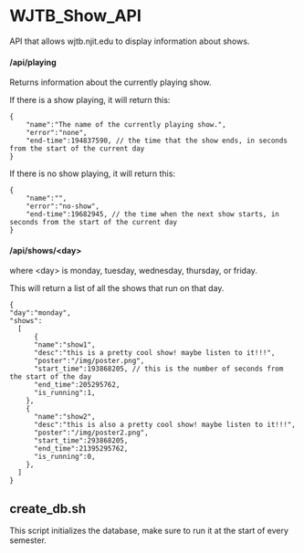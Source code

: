 # WJTB_Show_API
API that allows wjtb.njit.edu to display information about shows.

#### /api/playing

Returns information about the currently playing show.

If there is a show playing, it will return this:
```
{
	"name":"The name of the currently playing show.",
	"error":"none",
	"end-time":194837590, // the time that the show ends, in seconds from the start of the current day
}
```

If there is no show playing, it will return this:

```
{
	"name":"",
	"error":"no-show",
	"end-time":19682945, // the time when the next show starts, in seconds from the start of the current day
}
```

#### /api/shows/\<day\>

where \<day\> is monday, tuesday, wednesday, thursday, or friday.

This will return a list of all the shows that run on that day.

```
{
"day":"monday",
"shows":
  [
	  {
      "name":"show1",
      "desc":"this is a pretty cool show! maybe listen to it!!!",
      "poster":"/img/poster.png",
      "start_time":193868205, // this is the number of seconds from the start of the day
      "end_time":205295762,
      "is_running":1,
    },
    {
      "name":"show2",
      "desc":"this is also a pretty cool show! maybe listen to it!!!",
      "poster":"/img/poster2.png",
      "start_time":293868205,
      "end_time":21395295762,
      "is_running":0,
    },
  ]
}
```

## create_db.sh

This script initializes the database, make sure to run it at the start of every semester.
